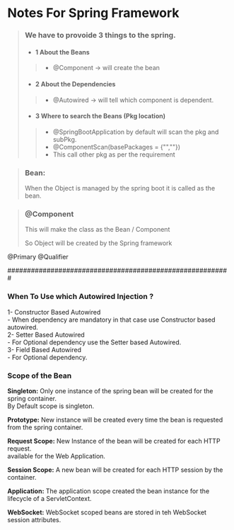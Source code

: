 # Notes For Spring Framework

>### We have to provoide 3 things to the spring.
>* #### 1 About the Beans
  >>* @Component -> will create the bean
>* #### 2 About the Dependencies
 >>* @Autowired -> will tell which component is dependent.
>* #### 3 Where to search the Beans (Pkg location)
 >>* @SpringBootApplication by default will scan the pkg and subPkg.
 >>* @ComponentScan(basePackages = {"",""})
 >>* This call other pkg as per the requirement

>### Bean: 
> When the Object is managed by the spring boot it is called as the bean.
>

>### @Component
> This will make the class as the Bean / Component
> 
> So Object will be created by the Spring framework

@Primary
@Qualifier


#########################################################

### When To Use which Autowired Injection ?     
1- Constructor Based Autowired      
    - When dependency are mandatory in that case use Constructor based autowired.   
2- Setter Based Autowired   
    - For Optional dependency use the Setter based Autowired.      
3- Field Based Autowired    
    - For Optional dependency.


### Scope of the Bean

**Singleton:** Only one instance of the spring bean will be created for the spring container.              
By Default scope is singleton.

**Prototype:** New instance will be created every time the bean is requested from the spring container.

**Request Scope:** New Instance of the bean will be created for each HTTP request.                      
available for the Web Application.
                
**Session Scope:** A new bean will be created for each HTTP session by the container.       

**Application:** The application scope created the bean instance for the lifecycle of a ServletContext.

**WebSocket:** WebSocket scoped beans are stored in teh WebSocket session attributes.

    